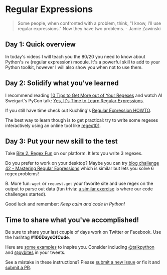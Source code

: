 # Regular Expressions

> Some people, when confronted with a problem, think, "I know, I'll use regular expressions." Now they have two problems. - Jamie Zawinski

## Day 1: Quick overview

In today's videos I will teach you the 80/20 you need to know about Python's `re` (regular expression) module. It's a powerful skill to add to your Python toolkit, however I will also show you when not to use them.

## Day 2: Solidify what you've learned

I recommend reading [10 Tips to Get More out of Your Regexes](https://pybit.es/mastering-regex.html) and watch Al Sweigart's PyCon talk: [Yes, It's Time to Learn Regular Expressions](https://www.youtube.com/watch?v=abrcJ9MpF60).

If you still have time check out Kuchling's [Regular Expression HOWTO](https://docs.python.org/3.7/howto/regex.html#regex-howto).

The best way to learn though is to get practical: try to write some regexes interactively using an online tool like [regex101](https://regex101.com/#python).

## Day 3: Put your new skill to the test

Take [Bite 2. Regex Fun](https://pybitesplatform.com/bites/regex-fun/) on our platform. It lets you write 3 regexes.

Do you prefer to work on your desktop? Maybe you can try [blog challenge 42 - Mastering Regular Expressions](https://pybit.es/articles/codechallenge42/) which is similar but lets you solve 6 regex problems!

B. More fun: `wget` or `request.get` your favorite site and use regex on the output to parse out data (fun trivia: [a similar exercise](https://pybit.es/js_time_scraper_ch.html) is where our code challenges started).

Good luck and remember: _Keep calm and code in Python!_

## Time to share what you've accomplished!

Be sure to share your last couple of days work on Twitter or Facebook. Use the hashtag **#100DaysOfCode**.

Here are [some examples](https://twitter.com/search?q=%23100DaysOfCode) to inspire you. Consider including [@talkpython](https://twitter.com/talkpython) and [@pybites](https://twitter.com/pybites) in your tweets.

See a mistake in these instructions? Please [submit a new issue](https://github.com/talkpython/100daysofcode-with-python-course/issues) or fix it and [submit a PR](https://github.com/talkpython/100daysofcode-with-python-course/pulls).
